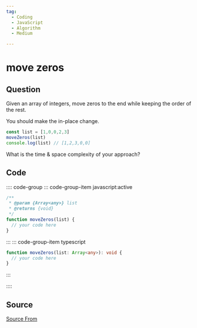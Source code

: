 ```yaml
---
tag:
  - Coding
  - JavaScript
  - Algorithm
  - Medium

---
```

  
# move zeros

## Question
Given an array of integers, move zeros to the end while keeping the order of the rest.

You should make the in-place change.

```ts
const list = [1,0,0,2,3]
moveZeros(list) 
console.log(list) // [1,2,3,0,0]
```

What is the time & space complexity of your approach?

## Code
:::: code-group
::: code-group-item javascript:active
```javascript
/**
 * @param {Array<any>} list
 * @returns {void}
 */
function moveZeros(list) {
  // your code here
}
```
:::
    ::: code-group-item typescript
```typescript
function moveZeros(list: Array<any>): void {
  // your code here
}
```
:::
    
::::



##  Source
[Source From](https://bigfrontend.dev/problem/move-zeros)

  
